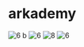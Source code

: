 # arkademy
![6 b](https://user-images.githubusercontent.com/28683986/72663900-34608680-3a2a-11ea-8512-32b1f337cb33.png)
![6](https://user-images.githubusercontent.com/28683986/72663901-375b7700-3a2a-11ea-939f-c3026a059c4b.png)
![8](https://user-images.githubusercontent.com/28683986/72663909-3aeefe00-3a2a-11ea-88a5-9749b4cf7c08.png)
![6](https://user-images.githubusercontent.com/28683986/72663910-3c202b00-3a2a-11ea-8258-56ba90bc4958.png)
